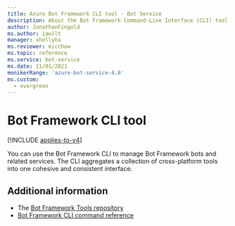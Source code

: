```yaml
---
title: Azure Bot Framework CLI tool - Bot Service
description: About the Bot Framework Command-Line Interface (CLI) tool.
author: JonathanFingold
ms.author: iawilt
manager: shellyha
ms.reviewer: micchow
ms.topic: reference
ms.service: bot-service
ms.date: 11/01/2021
monikerRange: 'azure-bot-service-4.0'
ms.custom:
  - evergreen
---
```


# Bot Framework CLI tool

[!INCLUDE [applies-to-v4](../includes/applies-to-v4-current.md)]

You can use the Bot Framework CLI to manage Bot Framework bots and related services. The CLI aggregates a collection of cross-platform tools into one cohesive and consistent interface.

## Additional information

- The [Bot Framework Tools repository](https://github.com/microsoft/botframework-cli#readme)
- [Bot Framework CLI command reference](https://github.com/microsoft/botframework-cli/tree/master/packages/cli#readme)
